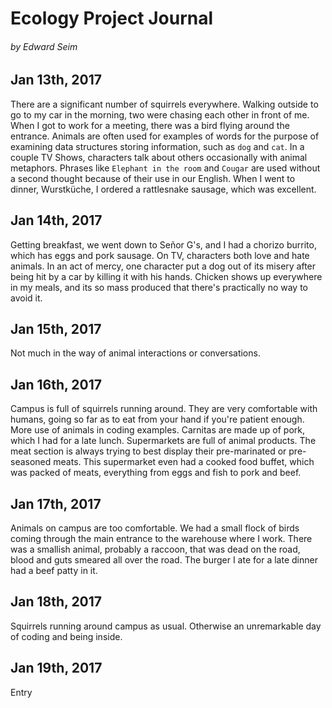 # Ecology Project Journal
###### by Edward Seim

## Jan 13th, 2017

There are a significant number of squirrels everywhere. Walking outside to go to my car in the morning, two were chasing each other in front of me. When I got to work for a meeting, there was a bird flying around the entrance. Animals are often used for examples of words for the purpose of examining data structures storing information, such as `dog` and `cat`. In a couple TV Shows, characters talk about others occasionally with animal metaphors. Phrases like `Elephant in the room` and `Cougar` are used without a second thought because of their use in our English. When I went to dinner, Wurstküche, I ordered a rattlesnake sausage, which was excellent.

## Jan 14th, 2017

Getting breakfast, we went down to Señor G's, and I had a chorizo burrito, which has eggs and pork sausage. On TV, characters both love and hate animals. In an act of mercy, one character put a dog out of its misery after being hit by a car by killing it with his hands. Chicken shows up everywhere in my meals, and its so mass produced that there's practically no way to avoid it.

## Jan 15th, 2017

Not much in the way of animal interactions or conversations.

## Jan 16th, 2017

Campus is full of squirrels running around. They are very comfortable with humans, going so far as to eat from your hand if you're patient enough. More use of animals in coding examples. Carnitas are made up of pork, which I had for a late lunch. Supermarkets are full of animal products. The meat section is always trying to best display their pre-marinated or pre-seasoned meats. This supermarket even had a cooked food buffet, which was packed of meats, everything from eggs and fish to pork and beef.

## Jan 17th, 2017

Animals on campus are too comfortable. We had a small flock of birds coming through the main entrance to the warehouse where I work. There was a smallish animal, probably a raccoon, that was dead on the road, blood and guts smeared all over the road. The burger I ate for a late dinner had a beef patty in it.

## Jan 18th, 2017

Squirrels running around campus as usual. Otherwise an unremarkable day of coding and being inside.

## Jan 19th, 2017

Entry
